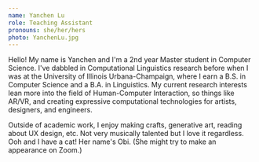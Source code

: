 ```yaml
---
name: Yanchen Lu
role: Teaching Assistant
pronouns: she/her/hers
photo: YanchenLu.jpg
---
```


Hello! My name is Yanchen and I'm a 2nd year Master student in Computer Science. I've dabbled in Computational Linguistics research before when I was at the University of Illinois Urbana-Champaign, where I earn a B.S. in Computer Science and a B.A. in Linguistics. My current research interests lean more into the field of Human-Computer Interaction, so things like AR/VR, and creating expressive computational technologies for artists, designers, and engineers.

Outside of academic work, I enjoy making crafts, generative art, reading about UX design, etc. Not very musically talented but I love it regardless. 
Ooh and I have a cat! Her name's Obi. (She might try to make an appearance on Zoom.)